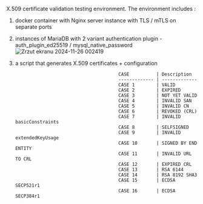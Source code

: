 X.509 certificate validation testing environment. 
The environment includes : 
1. docker container with Nginx server instance with TLS / mTLS on separate ports
2. instances of MariaDB with 2 variant authentication plugin - auth_plugin_ed25519 / mysql_native_password
   ![Zrzut ekranu 2024-11-26 002419](https://github.com/user-attachments/assets/35ccdd0f-dd95-42e3-b827-01b0fa4caf5e)

4. a script that generates X.509 certificates + configuration

                                             CASE          | Description
                                             ------------- | -------------
                                             CASE 1        | VALID
                                             CASE 2        | EXPIRED
                                             CASE 3        | NOT YET VALID
                                             CASE 4        | INVALID SAN
                                             CASE 5        | INVALID CN
                                             CASE 6        | REVOKED (CRL)
                                             CASE 7        | INVALID basicConstraints
                                             CASE 8        | SELFSIGNED
                                             CASE 9        | INVALID extendedKeyUsage
                                             CASE 10       | SIGNED BY END ENTITY
                                             CASE 11       | INVALID URL TO CRL
                                             CASE 12       | EXPIRED CRL
                                             CASE 13       | RSA 6144
                                             CASE 14       | RSA 8192 SHA3
                                             CASE 15       | ECDSA SECP521r1
                                             CASE 16       | ECDSA SECP384r1

